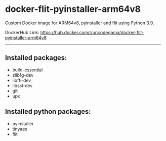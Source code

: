 # docker-flit-pyinstaller-arm64v8

Custom Docker image for ARM64v8, pyinstaller and flit using Python 3.9.

DockerHub Link: https://hub.docker.com/r/uncodegama/docker-flit-pyinstaller-arm64v8

---

## Installed packages:
* build-essential
* zlib1g-dev
* libffi-dev
* libssl-dev
* git
* upx

## Installed python packages:
* pyinstaller
* tinyaes
* flit


